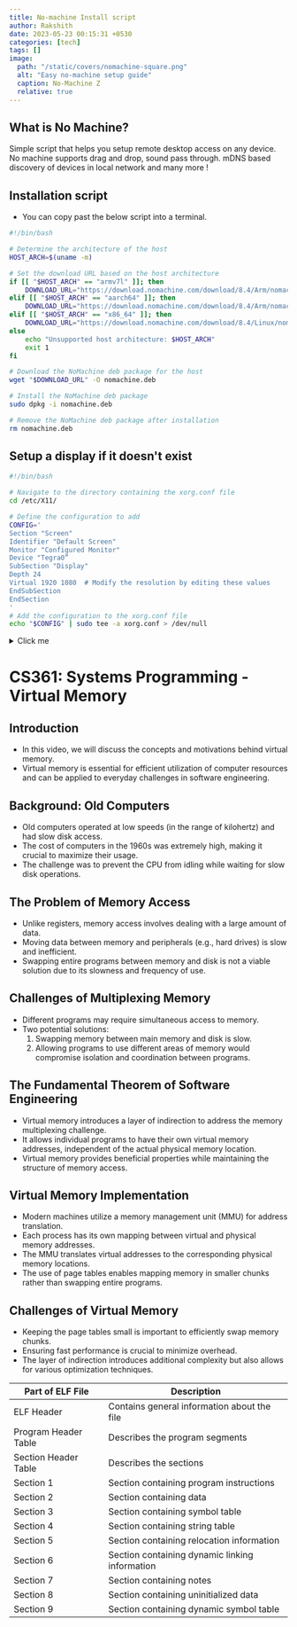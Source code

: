 ```yaml
---
title: No-machine Install script
author: Rakshith
date: 2023-05-23 00:15:31 +0530
categories: [tech]
tags: []
image:
  path: "/static/covers/nomachine-square.png"
  alt: "Easy no-machine setup guide"
  caption: No-Machine Z
  relative: true
---
```



## What is No Machine?

Simple script that helps you setup remote desktop access on any device.
No machine supports drag and drop, sound pass through. mDNS based discovery of devices in local network and many more !

## Installation script
* You can copy past the below script into a terminal.

```bash
#!/bin/bash

# Determine the architecture of the host
HOST_ARCH=$(uname -m)

# Set the download URL based on the host architecture
if [[ "$HOST_ARCH" == "armv7l" ]]; then
    DOWNLOAD_URL="https://download.nomachine.com/download/8.4/Arm/nomachine_8.4.2_1_armhf.deb"
elif [[ "$HOST_ARCH" == "aarch64" ]]; then
    DOWNLOAD_URL="https://download.nomachine.com/download/8.4/Arm/nomachine_8.4.2_1_arm64.deb"
elif [[ "$HOST_ARCH" == "x86_64" ]]; then
    DOWNLOAD_URL="https://download.nomachine.com/download/8.4/Linux/nomachine_8.4.2_1_amd64.deb"
else
    echo "Unsupported host architecture: $HOST_ARCH"
    exit 1
fi

# Download the NoMachine deb package for the host
wget "$DOWNLOAD_URL" -O nomachine.deb

# Install the NoMachine deb package
sudo dpkg -i nomachine.deb

# Remove the NoMachine deb package after installation
rm nomachine.deb
```

## Setup a display if it doesn't exist

```bash
#!/bin/bash

# Navigate to the directory containing the xorg.conf file
cd /etc/X11/

# Define the configuration to add
CONFIG='
Section "Screen"
Identifier "Default Screen"
Monitor "Configured Monitor"
Device "Tegra0”
SubSection "Display"
Depth 24
Virtual 1920 1080  # Modify the resolution by editing these values
EndSubSection
EndSection
'
# Add the configuration to the xorg.conf file
echo "$CONFIG" | sudo tee -a xorg.conf > /dev/null
```
<details>
  <summary>Click me</summary>
    
</details>


# CS361: Systems Programming - Virtual Memory

## Introduction
- In this video, we will discuss the concepts and motivations behind virtual memory.
- Virtual memory is essential for efficient utilization of computer resources and can be applied to everyday challenges in software engineering.

## Background: Old Computers
- Old computers operated at low speeds (in the range of kilohertz) and had slow disk access.
- The cost of computers in the 1960s was extremely high, making it crucial to maximize their usage.
- The challenge was to prevent the CPU from idling while waiting for slow disk operations.

## The Problem of Memory Access
- Unlike registers, memory access involves dealing with a large amount of data.
- Moving data between memory and peripherals (e.g., hard drives) is slow and inefficient.
- Swapping entire programs between memory and disk is not a viable solution due to its slowness and frequency of use.

## Challenges of Multiplexing Memory
- Different programs may require simultaneous access to memory.
- Two potential solutions:
  1. Swapping memory between main memory and disk is slow.
  2. Allowing programs to use different areas of memory would compromise isolation and coordination between programs.

## The Fundamental Theorem of Software Engineering
- Virtual memory introduces a layer of indirection to address the memory multiplexing challenge.
- It allows individual programs to have their own virtual memory addresses, independent of the actual physical memory location.
- Virtual memory provides beneficial properties while maintaining the structure of memory access.

## Virtual Memory Implementation
- Modern machines utilize a memory management unit (MMU) for address translation.
- Each process has its own mapping between virtual and physical memory addresses.
- The MMU translates virtual addresses to the corresponding physical memory locations.
- The use of page tables enables mapping memory in smaller chunks rather than swapping entire programs.

## Challenges of Virtual Memory
- Keeping the page tables small is important to efficiently swap memory chunks.
- Ensuring fast performance is crucial to minimize overhead.
- The layer of indirection introduces additional complexity but also allows for various optimization techniques.

| Part of ELF File         | Description                                      |
|--------------------------|--------------------------------------------------|
| ELF Header               | Contains general information about the file       |
| Program Header Table     | Describes the program segments                    |
| Section Header Table     | Describes the sections                            |
| Section 1                | Section containing program instructions           |
| Section 2                | Section containing data                           |
| Section 3                | Section containing symbol table                   |
| Section 4                | Section containing string table                   |
| Section 5                | Section containing relocation information         |
| Section 6                | Section containing dynamic linking information    |
| Section 7                | Section containing notes                          |
| Section 8                | Section containing uninitialized data             |
| Section 9                | Section containing dynamic symbol table           |




